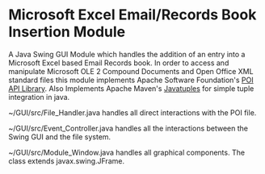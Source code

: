 # Microsoft Excel Email/Records Book Insertion Module

A Java Swing GUI Module which handles the addition of an entry into a Microsoft Excel based Email Records book. In order to access and manipulate Microsoft OLE 2 Compound Documents and Open Office XML standard files this module implements Apache Software Foundation's [POI API Library](https://poi.apache.org/). Also Implements Apache Maven's [Javatuples](http://www.javatuples.org/) for simple tuple integration in java. 

~/GUI/src/File_Handler.java handles all direct interactions with the POI file.

~/GUI/src/Event_Controller.java handles all the interactions between the Swing GUI and the file system. 

~/GUI/src/Module_Window.java handles all graphical components. The class extends javax.swing.JFrame.








